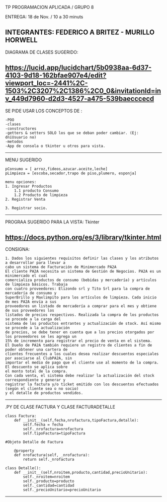 

TP PROGRAMACION APLICADA / GRUPO 8

ENTREGA: 
    18 de Nov. / 10 a 30 minuts

INTEGRANTES: 
    FEDERICO A BRITEZ - MURILLO HORWELL
------------------------------------------------

DIAGRAMA DE CLASES SUGERIDO:

https://lucid.app/lucidchart/5b0938aa-6d37-4103-9d18-162bfae907e4/edit?viewport_loc=-2441%2C-1503%2C3207%2C1386%2C0_0&invitationId=inv_449d7960-d2d3-4527-a475-539baecccecd
------------------------------------------------

SE PIDE USAR LOS CONCEPTOS DE :

    -POO
    -clases
    -constructores
    -getters & setters SOLO los que se deban poder cambiar. (Ej: dniUsuario no)
    -metodos
    -App de consola o tkinter u otros para vista.

------------------------------------------------

MENU SUGERIDO

    pConsumo = [ arroz,fideos,azucar.aceite,leche]
    pLimpieza = [escoba,secador,trapo de piso,plumero, esponja]

    menu opciones:
    1. Ingresar Productos
        1.1 producto Consumo
        1.2 Producto de limpieza
    2. Registrar Venta

    3. Registrar socio.

------------------------------------------------

PROGRAA SUGERIDO PARA LA VISTA: Tkinter

https://docs.python.org/es/3/library/tkinter.html
------------------------------------------------

CONSIGNA:

    1. Dados los siguientes requisitos definir las clases y los atributos a desarrollar para llevar a
    cabo un sistema de Facturación de Minimercado PA2A
    El cliente PA2A necesita un sistema de Gestión de Negocios. PA2A es un minimercado el cual
    comercializa productos de consumo (bebidas y mercadería) y artículos de limpieza básicos. Trabaja
    con cuatro proveedores: Elizondo srl y Tito Srl para la compra de mercadería de consumo y
    SuperBrillo y Maxlimpito para los artículos de limpieza. Cada inicio de mes PA2A envía a sus
    proveedores un listado de mercadería a comprar para el mes y obtiene de sus proveedores los
    listados de precios respectivos. Realizada la compra de los productos se procede a la carga del
    sistema de los productos entrantes y actualización de stock. Así mismo se procede a la actualización
    de precios, se debe tener en cuenta que a los precios otorgados por los proveedores se les agrega un
    15% de incremento para registrar el precio de venta en el sistema.
    El Dueño de PA2A también requiere un registro de clientes a fin de poder obtener una cartera de
    clientes frecuentes a los cuales desea realizar descuentos especiales por asociarse al ClubPA2A, sin
    importar el medio de pago que el cliente use al momento de la compra. El descuento se aplica sobre
    el monto total de la compra.
    Con cada venta, el sistema debe realizar la actualización del stock correspondiente y generar y
    registrar la factura y/o ticket emitido con los descuentos efectuados (según el cliente sea o no socio)
    y el detalle de productos vendidos.
------------------------------------------------

.PY DE CLASE FACTURA Y CLASE FACTURADETALLE

    class Factura:
        def __init__(self,fecha,nrofactura,tipoFactura,detalle):
            self.fecha = fecha
            self._nrofactura=nrofactura
            self.tipoFactura=tipoFactura
    
    #Objeto Detalle de Factura

        @property
        def nrofactura(self, _nrofactura):
            return self._nrofactura

    class Detalle():
        def __init__(self,nroitem,producto,cantidad,precioUnitario):
            self._nroitem=nroitem
            self._producto=producto
            self._cantidad=cantidad
            self._precioUnitario=precioUnitario

------------------------------------------------